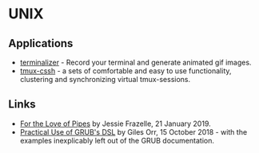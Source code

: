 # UNIX

## Applications

*   [terminalizer](https://github.com/faressoft/terminalizer) - Record your terminal and generate animated gif images.
*   [tmux-cssh](https://github.com/dennishafemann/tmux-cssh) - a sets of comfortable and easy to use functionality, clustering and synchronizing virtual tmux-sessions.

## Links

*   [For the Love of Pipes](https://blog.jessfraz.com/post/for-the-love-of-pipes/) by Jessie Frazelle, 21 January 2019.
*   [Practical Use of GRUB's DSL](https://www.gilesorr.com/grubdsl/) by Giles Orr, 15 October 2018 - with the examples inexplicably left out of the GRUB documentation.
